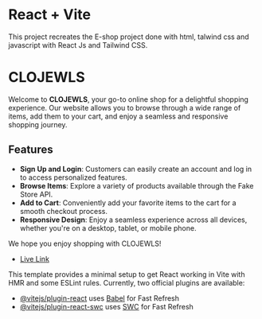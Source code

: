 # React + Vite
This project recreates the E-shop project done with html, talwind css and javascript with React Js and Tailwind CSS.

# CLOJEWLS

Welcome to **CLOJEWLS**, your go-to online shop for a delightful shopping experience. Our website allows you to browse through a wide range of items, add them to your cart, and enjoy a seamless and responsive shopping journey.

## Features

- **Sign Up and Login**: Customers can easily create an account and log in to access personalized features.
- **Browse Items**: Explore a variety of products available through the Fake Store API.
- **Add to Cart**: Conveniently add your favorite items to the cart for a smooth checkout process.
- **Responsive Design**: Enjoy a seamless experience across all devices, whether you're on a desktop, tablet, or mobile phone.


We hope you enjoy shopping with CLOJEWLS!

- [Live Link](https://jos-e-shop.netlify.app)




This template provides a minimal setup to get React working in Vite with HMR and some ESLint rules.
Currently, two official plugins are available:

- [@vitejs/plugin-react](https://github.com/vitejs/vite-plugin-react/blob/main/packages/plugin-react/README.md) uses [Babel](https://babeljs.io/) for Fast Refresh
- [@vitejs/plugin-react-swc](https://github.com/vitejs/vite-plugin-react-swc) uses [SWC](https://swc.rs/) for Fast Refresh
